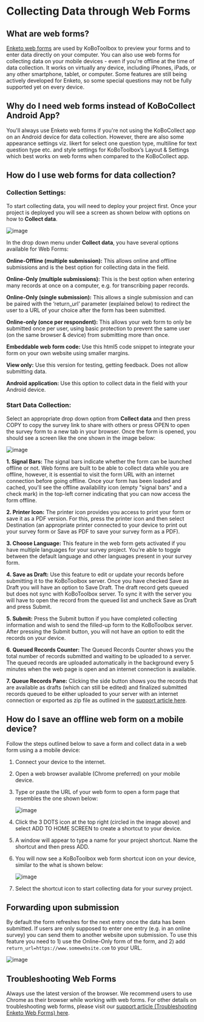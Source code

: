 # Collecting Data through Web Forms

## What are web forms?

[Enketo web forms](enketo.md) are used by KoBoToolbox to preview your forms and to enter data directly on your computer. You can also use web forms for collecting data on your mobile devices - even if you're offline at the time of data collection. It works on virtually any device, including iPhones, iPads, or any other smartphone, tablet, or computer. Some features are still being actively developed for Enketo, so some special questions may not be fully supported yet on every device.

## Why do I need web forms instead of KoBoCollect Android App?

You'll always use Enketo web forms if you're not using the KoBoCollect app on an Android device for data collection. However, there are also some appearance settings viz. likert for select one question type, multiline for text question type etc. and style settings for KoBoToolbox’s Layout & Settings which best works on web forms when compared to the KoBoCollect app. 

## How do I use web forms for data collection?

### Collection Settings:

To start collecting data, you will need to deploy your project first. Once your project is deployed you will see a screen as shown below with options on how to **Collect data**. 

![image](/images/data_through_webforms/collection_settings.png)

In the drop down menu under **Collect data**, you have several options available for Web Forms:

**Online-Offline (multiple submission):** This allows online and offline submissions and is the best option for collecting data in the field.

**Online-Only (multiple submissions):** This is the best option when entering many records at once on a computer, e.g. for transcribing paper records.

**Online-Only (single submission):** This allows a single submission and can be paired with the ‘return_url’ parameter (explained below) to redirect the user to a URL of your choice after the form has been submitted.

**Online-only (once per respondent):** This allows your web form to only be submitted once per user, using basic protection to prevent the same user (on the same browser & device) from submitting more than once.

**Embeddable web form code:** Use this html5 code snippet to integrate your form on your own website using smaller margins.

**View only:** Use this version for testing, getting feedback. Does not allow submitting data.

**Android application:** Use this option to collect data in the field with your Android device.

### Start Data Collection:

Select an appropriate drop down option from **Collect data** and then press COPY to copy the survey link to share with others or press OPEN to open the survey form to a new tab in your browser. Once the form is opened, you should see a screen like the one shown in the image below:

![image](/images/data_through_webforms/data_collection.jpg)

**1. Signal Bars:** The signal bars indicate whether the form can be launched offline or not. Web forms are built to be able to collect data while you are offline, however, it is essential to visit the form URL with an internet connection before going offline. Once your form has been loaded and cached, you'll see the offline availability icon (empty "signal bars" and a check mark) in the top-left corner indicating that you can now access the form offline.

**2. Printer Icon:** The printer icon provides you access to print your form or save it as a PDF version. For this, press the printer icon and then select Destination (an appropriate printer connected to your device to print out your survey form or Save as PDF to save your survey form as a PDF).

**3. Choose Language:** This feature in the web form gets activated if you have multiple languages for your survey project. You're able to toggle between the default language and other languages present in your survey form.

**4. Save as Draft:** Use this feature to edit or update your records before submitting it to the KoBoToolbox server. Once you have checked Save as Draft you will have an option to Save Draft. The draft record gets queued but does not sync with KoBoToolbox server. To sync it with the server you will have to open the record from the queued list and uncheck Save as Draft and press Submit.

**5. Submit:** Press the Submit button if you have completed collecting information and wish to send the filled-up form to the KoBoToolbox server. After pressing the Submit button, you will not have an option to edit the records on your device. 

**6. Queued Records Counter:** The Queued Records Counter shows you the total number of records submitted and waiting to be uploaded to a server. The queued records are uploaded automatically in the background every 5 minutes when the web page is open and an internet connection is available.

**7. Queue Records Pane:** Clicking the side button shows you the records that are available as drafts (which can still be edited) and finalized submitted records queued to be either uploaded to your server with an internet connection or exported as zip file as outlined in the [support article here](manual_upload.md).

## How do I save an offline web form on a mobile device?

Follow the steps outlined below to save a form and collect data in a web form using a a mobile device:

1. Connect your device to the internet.

2. Open a web browser available (Chrome preferred) on your mobile device.

3. Type or paste the URL of your web form to open a form page that resembles the one shown below:

    ![image](/images/data_through_webforms/offline_webform.jpg)

4. Click the 3 DOTS icon at the top right (circled in the image above) and select ADD TO HOME SCREEN to create a shortcut to your device.

5. A window will appear to type a name for your project shortcut. Name the shortcut and then press ADD.

6. You will now see a KoBoToolbox web form shortcut icon on your device, similar to the what is shown below:

    ![image](/images/data_through_webforms/kobo_icon.png)

7. Select the shortcut icon to start collecting data for your survey project.

## Forwarding upon submission

By default the form refreshes for the next entry once the data has been submitted. If users are only supposed to enter one entry (e.g. in an online survey) you can send them to another website upon submission. To use this feature you need to 1) use the Online-Only form of the form, and 2) add `return_url=https://www.somewebsite.com` to your URL.

![image](/images/data_through_webforms/url.png)

## Troubleshooting Web Forms

Always use the latest version of the browser. We recommend users to use Chrome as their browser while working with web forms. For other details on troubleshooting web forms, please visit our [support article (Troubleshooting Enketo Web Forms) here](troubleshooting_webforms.md). 
